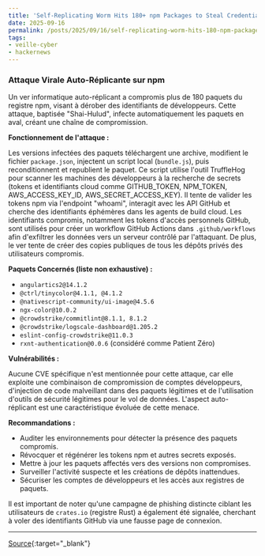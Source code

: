 ```yaml
---
title: 'Self-Replicating Worm Hits 180+ npm Packages to Steal Credentials in Latest Supply Chain Attack'
date: 2025-09-16
permalink: /posts/2025/09/16/self-replicating-worm-hits-180-npm-packages-to-steal-credentials-in-latest-supply-chain-attack/
tags:
- veille-cyber
- hackernews
---
```

### Attaque Virale Auto-Réplicante sur npm

Un ver informatique auto-réplicant a compromis plus de 180 paquets du registre npm, visant à dérober des identifiants de développeurs. Cette attaque, baptisée "Shai-Hulud", infecte automatiquement les paquets en aval, créant une chaîne de compromission.

**Fonctionnement de l'attaque :**

Les versions infectées des paquets téléchargent une archive, modifient le fichier `package.json`, injectent un script local (`bundle.js`), puis reconditionnent et republient le paquet. Ce script utilise l'outil TruffleHog pour scanner les machines des développeurs à la recherche de secrets (tokens et identifiants cloud comme GITHUB_TOKEN, NPM_TOKEN, AWS_ACCESS_KEY_ID, AWS_SECRET_ACCESS_KEY). Il tente de valider les tokens npm via l'endpoint "whoami", interagit avec les API GitHub et cherche des identifiants éphémères dans les agents de build cloud. Les identifiants compromis, notamment les tokens d'accès personnels GitHub, sont utilisés pour créer un workflow GitHub Actions dans `.github/workflows` afin d'exfiltrer les données vers un serveur contrôlé par l'attaquant. De plus, le ver tente de créer des copies publiques de tous les dépôts privés des utilisateurs compromis.

**Paquets Concernés (liste non exhaustive) :**

*   `angulartics2@14.1.2`
*   `@ctrl/tinycolor@4.1.1, @4.1.2`
*   `@nativescript-community/ui-image@4.5.6`
*   `ngx-color@10.0.2`
*   `@crowdstrike/commitlint@8.1.1, 8.1.2`
*   `@crowdstrike/logscale-dashboard@1.205.2`
*   `eslint-config-crowdstrike@11.0.3`
*   `rxnt-authentication@0.0.6` (considéré comme Patient Zéro)

**Vulnérabilités :**

Aucune CVE spécifique n'est mentionnée pour cette attaque, car elle exploite une combinaison de compromission de comptes développeurs, d'injection de code malveillant dans des paquets légitimes et de l'utilisation d'outils de sécurité légitimes pour le vol de données. L'aspect auto-réplicant est une caractéristique évoluée de cette menace.

**Recommandations :**

*   Auditer les environnements pour détecter la présence des paquets compromis.
*   Révocquer et régénérer les tokens npm et autres secrets exposés.
*   Mettre à jour les paquets affectés vers des versions non compromises.
*   Surveiller l'activité suspecte et les créations de dépôts inattendues.
*   Sécuriser les comptes de développeurs et les accès aux registres de paquets.

Il est important de noter qu'une campagne de phishing distincte ciblant les utilisateurs de `crates.io` (registre Rust) a également été signalée, cherchant à voler des identifiants GitHub via une fausse page de connexion.

---
[Source](https://thehackernews.com/2025/09/40-npm-packages-compromised-in-supply.html){:target="_blank"}

